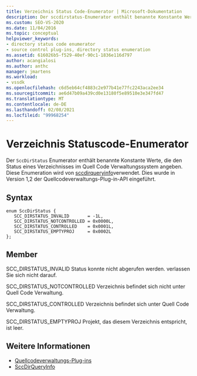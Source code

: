 ```yaml
---
title: Verzeichnis Status Code-Enumerator | Microsoft-Dokumentation
description: Der sccdirstatus-Enumerator enthält benannte Konstante Werte, die den Status eines Verzeichnisses im Quell Code Verwaltungssystem angeben und von sccdirqueryinfo verwendet werden.
ms.custom: SEO-VS-2020
ms.date: 11/04/2016
ms.topic: conceptual
helpviewer_keywords:
- directory status code enumerator
- source control plug-ins, directory status enumeration
ms.assetid: 616026b5-f529-40ef-90c1-1836e116d797
author: acangialosi
ms.author: anthc
manager: jmartens
ms.workload:
- vssdk
ms.openlocfilehash: c6d5eb64cf4883c2e977b41e77fc2243aca2ee34
ms.sourcegitcommit: ae6d47b09a439cd0e13180f5e89510e3e347fd47
ms.translationtype: MT
ms.contentlocale: de-DE
ms.lasthandoff: 02/08/2021
ms.locfileid: "99968254"
---
```

# <a name="directory-status-code-enumerator"></a>Verzeichnis Statuscode-Enumerator
Der `SccDirStatus` Enumerator enthält benannte Konstante Werte, die den Status eines Verzeichnisses im Quell Code Verwaltungssystem angeben. Diese Enumeration wird von [sccdirqueryinfo](../extensibility/sccdirqueryinfo-function.md)verwendet. Dies wurde in Version 1,2 der Quellcodeverwaltungs-Plug-in-API eingeführt.

## <a name="syntax"></a>Syntax

```
enum SccDirStatus {
   SCC_DIRSTATUS_INVALID       = -1L,
   SCC_DIRSTATUS_NOTCONTROLLED = 0x0000L,
   SCC_DIRSTATUS_CONTROLLED    = 0x0001L,
   SCC_DIRSTATUS_EMPTYPROJ     = 0x0002L
};
```

## <a name="members"></a>Member
 SCC_DIRSTATUS_INVALID Status konnte nicht abgerufen werden. verlassen Sie sich nicht darauf.

 SCC_DIRSTATUS_NOTCONTROLLED Verzeichnis befindet sich nicht unter Quell Code Verwaltung.

 SCC_DIRSTATUS_CONTROLLED Verzeichnis befindet sich unter Quell Code Verwaltung.

 SCC_DIRSTATUS_EMPTYPROJ Projekt, das diesem Verzeichnis entspricht, ist leer.

## <a name="see-also"></a>Weitere Informationen
- [Quellcodeverwaltungs-Plug-ins](../extensibility/source-control-plug-ins.md)
- [SccDirQueryInfo](../extensibility/sccdirqueryinfo-function.md)

